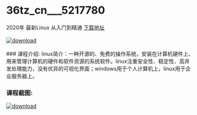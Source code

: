 # 36tz_cn___5217780
2020年 最新Linux 从入门到精通
[下载地址](http://www.36tz.cn/article/5217780 "下载地址")
<br/></br>[![download](http://36tz.cn/muke_img/2021_01_1-80-300x203.png "下载地址")](http://www.36tz.cn/article/5217780 "下载地址")
<br/></br>### 课程介绍:
linux简介：一种开源的、免费的操作系统，安装在计算机硬件上、用来管理计算机的硬件和软件资源的系统软件。linux注重安全性、稳定性、高并发处理能力，没有优异的可视化界面；windows用于个人计算机上，linux用于企业服务器上。

### 课程截图:
[![download](http://36tz.cn/muke_img/2021_01_2-96.png "下载地址")](http://www.36tz.cn/article/5217780 "下载地址")
